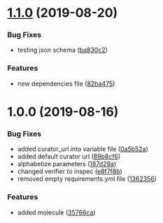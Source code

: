 # [1.1.0](https://github.com/mongodb-ansible-roles/ansible-role-curator/compare/v1.0.0...v1.1.0) (2019-08-20)


### Bug Fixes

* testing json schema ([ba830c2](https://github.com/mongodb-ansible-roles/ansible-role-curator/commit/ba830c2))


### Features

* new dependencies file ([82ba475](https://github.com/mongodb-ansible-roles/ansible-role-curator/commit/82ba475))

# 1.0.0 (2019-08-16)


### Bug Fixes

* added curator_url into variable file ([0a5b52a](https://github.com/mongodb-ansible-roles/ansible-role-curator/commit/0a5b52a))
* added default curator url ([89b8cf6](https://github.com/mongodb-ansible-roles/ansible-role-curator/commit/89b8cf6))
* alphabetize parameters ([187d28a](https://github.com/mongodb-ansible-roles/ansible-role-curator/commit/187d28a))
* changed verifier to inspec ([e8f7f8b](https://github.com/mongodb-ansible-roles/ansible-role-curator/commit/e8f7f8b))
* removed empty requirements.yml file ([1362356](https://github.com/mongodb-ansible-roles/ansible-role-curator/commit/1362356))


### Features

* added molecule ([35766ca](https://github.com/mongodb-ansible-roles/ansible-role-curator/commit/35766ca))
